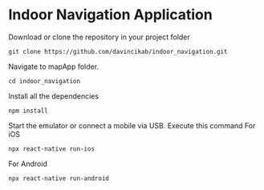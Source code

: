# Indoor Navigation Application

Download or clone the repository in your project folder

``
git clone https://github.com/davincikab/indoor_navigation.git
``

Navigate to mapApp folder.

``
cd indoor_navigation
``

Install all the dependencies

``
    npm install
``

Start the emulator or connect a mobile via USB. Execute this command
For iOS

``
npx react-native run-ios
``


For Android

``
npx react-native run-android
``
